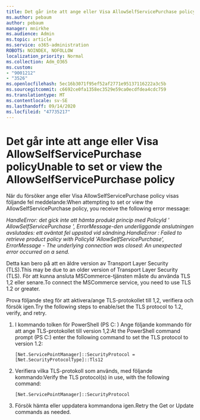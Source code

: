 ```yaml
---
title: Det går inte att ange eller Visa AllowSelfServicePurchase policy
ms.author: pebaum
author: pebaum
manager: mnirkhe
ms.audience: Admin
ms.topic: article
ms.service: o365-administration
ROBOTS: NOINDEX, NOFOLLOW
localization_priority: Normal
ms.collection: Adm_O365
ms.custom:
- "9001212"
- "3526"
ms.openlocfilehash: 5ec16b3071f95ef52af2771e95137116222a3c5b
ms.sourcegitcommit: c6692ce0fa1358ec3529e59ca0ecdfdea4cdc759
ms.translationtype: MT
ms.contentlocale: sv-SE
ms.lasthandoff: 09/14/2020
ms.locfileid: "47735217"
---
```

# <a name="unable-to-set-or-view-the-allowselfservicepurchase-policy"></a><span data-ttu-id="c98fc-102">Det går inte att ange eller Visa AllowSelfServicePurchase policy</span><span class="sxs-lookup"><span data-stu-id="c98fc-102">Unable to set or view the AllowSelfServicePurchase policy</span></span>

<span data-ttu-id="c98fc-103">När du försöker ange eller Visa AllowSelfServicePurchase policy visas följande fel meddelande:</span><span class="sxs-lookup"><span data-stu-id="c98fc-103">When attempting to set or view the AllowSelfServicePurchase policy, you receive the following error message:</span></span>

<span data-ttu-id="c98fc-104">*HandleError: det gick inte att hämta produkt princip med PolicyId ' AllowSelfServicePurchase ', ErrorMessage-den underliggande anslutningen avslutades: ett oväntat fel uppstod vid sändning.*</span><span class="sxs-lookup"><span data-stu-id="c98fc-104">*HandleError : Failed to retrieve product policy with PolicyId 'AllowSelfServicePurchase', ErrorMessage - The underlying connection was closed: An unexpected error occurred on a send.*</span></span>

<span data-ttu-id="c98fc-105">Detta kan bero på att en äldre version av Transport Layer Security (TLS).</span><span class="sxs-lookup"><span data-stu-id="c98fc-105">This may be due to an older version of Transport Layer Security (TLS).</span></span> <span data-ttu-id="c98fc-106">För att kunna ansluta MSCommerce-tjänsten måste du använda TLS 1,2 eller senare.</span><span class="sxs-lookup"><span data-stu-id="c98fc-106">To connect the MSCommerce service, you need to use TLS 1.2 or greater.</span></span>  

<span data-ttu-id="c98fc-107">Prova följande steg för att aktivera/ange TLS-protokollet till 1,2, verifiera och försök igen.</span><span class="sxs-lookup"><span data-stu-id="c98fc-107">Try the following steps to enable/set the TLS protocol to 1.2, verify, and retry.</span></span>
 1. <span data-ttu-id="c98fc-108">I kommando tolken för PowerShell (PS C: \) Ange följande kommando för att ange TLS-protokollet till version 1,2:</span><span class="sxs-lookup"><span data-stu-id="c98fc-108">At the PowerShell command prompt (PS C:\) enter the following command to set the TLS protocol to version 1.2:</span></span>

    `[Net.ServicePointManager]::SecurityProtocol = [Net.SecurityProtocolType]::Tls12`

2. <span data-ttu-id="c98fc-109">Verifiera vilka TLS-protokoll som används, med följande kommando:</span><span class="sxs-lookup"><span data-stu-id="c98fc-109">Verify the TLS protocol(s) in use, with the following command:</span></span>

    `[Net.ServicePointManager]::SecurityProtocol` 

3. <span data-ttu-id="c98fc-110">Försök hämta eller uppdatera kommandona igen.</span><span class="sxs-lookup"><span data-stu-id="c98fc-110">Retry the Get or Update commands as needed.</span></span>

